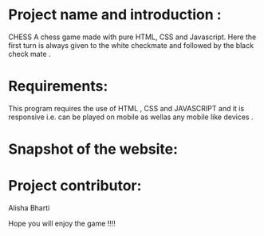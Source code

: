 # Project name and introduction :
CHESS
A chess game made with pure HTML, CSS and Javascript. Here the first turn is always given to the white checkmate and followed by the black check mate .

# Requirements:
This program requires the use of  HTML , CSS and  JAVASCRIPT and it is responsive i.e. can be played on mobile as wellas any mobile like devices .

# Snapshot of the website:


# Project contributor:
Alisha Bharti

Hope you will enjoy the game  !!!!

